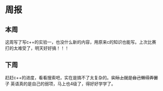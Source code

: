 # 周报
## 本周
这周写了写c++的实验一，也没什么新的内容，用原来c的知识也能写。上次比赛打的太难受了，明天好好搞！！！
## 下周
赶赶c++的进度，看看搜索吧，实在是搞不了太复杂的。~~实际上就是自己懒得弄罢了~~
英语真的是自己的弱项，马上也4级了，得好好学学了。
